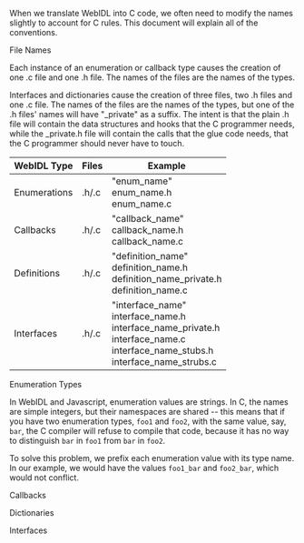 When we translate WebIDL into C code, we often need to modify the
names slightly to account for C rules.  This document will explain all
of the conventions.

File Names

Each instance of an enumeration or callback type causes the creation
of one .c file and one .h file.  The names of the files are the names
of the types.

Interfaces and dictionaries cause the creation of three files, two .h
files and one .c file.  The names of the files are the names of the
types, but one of the .h files' names will have "_private" as a
suffix.  The intent is that the plain .h file will contain the data
structures and hooks that the C programmer needs, while the _private.h
file will contain the calls that the glue code needs, that the C
programmer should never have to touch.

| WebIDL Type | Files | Example |
| --- | --- | --- |
| Enumerations | .h/.c | "enum_name"<br>enum_name.h<br>enum_name.c |
| Callbacks | .h/.c | "callback_name"<br>          callback_name.h<br>callback_name.c |
| Definitions | .h/.c | "definition_name"<br>definition_name.h<br>definition_name_private.h<br>definition_name.c |
| Interfaces | .h/.c | "interface_name"<br>interface_name.h<br>interface_name_private.h<br>interface_name.c<br>interface_name_stubs.h<br>interface_name_strubs.c |

Enumeration Types

In WebIDL and Javascript, enumeration values are strings.  In C, the
names are simple integers, but their namespaces are shared -- this
means that if you have two enumeration types, <code>foo1</code> and
<code>foo2</code>, with the same value, say, <code>bar</code>, the C
compiler will refuse to compile that code, because it has no way to
distinguish <code>bar</code> in <code>foo1</code> from
<code>bar</code> in <code>foo2</code>.

To solve this problem, we prefix each enumeration value with its type
name.  In our example, we would have the values <code>foo1_bar</code> and
<code>foo2_bar</code>, which would not conflict.

Callbacks

Dictionaries

Interfaces

